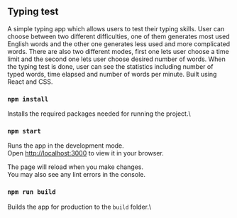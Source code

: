 
## Typing test 

A simple typing app which allows users to test their typing skills. User can choose between two different difficulties, one of them generates most used English words and the other one generates less used and more complicated words. There are also two different modes, first one lets user choose a time limit and the second one lets user choose desired number of words. When the typing test is done, user can see the statistics including number of typed words, time elapsed and number of words per minute. Built using React and CSS.

### `npm install`

Installs the required packages needed for running the project.\

### `npm start`

Runs the app in the development mode.\
Open [http://localhost:3000](http://localhost:3000) to view it in your browser.

The page will reload when you make changes.\
You may also see any lint errors in the console.

### `npm run build`

Builds the app for production to the `build` folder.\

